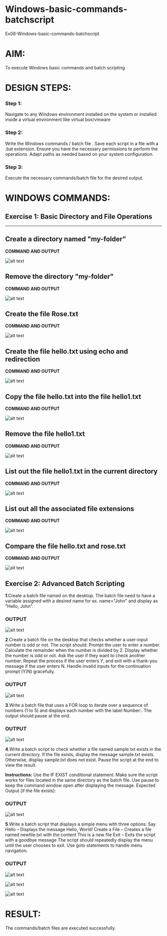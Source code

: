 # Windows-basic-commands-batchscript
Ex08-Windows-basic-commands-batchscript

# AIM:
To execute Windows basic commands and batch scripting

# DESIGN STEPS:

### Step 1:

Navigate to any Windows environment installed on the system or installed inside a virtual environment like virtual box/vmware 

### Step 2:

Write the Windows commands / batch file . Save each script in a file with a .bat extension. Ensure you have the necessary permissions to perform the operations. Adapt paths as needed based on your system configuration.
### Step 3:

Execute the necessary commands/batch file for the desired output. 




# WINDOWS COMMANDS:
## Exercise 1: Basic Directory and File Operations

---
## Create a directory named "my-folder"

 __COMMAND AND OUTPUT__

![alt text](image.png)

## Remove the directory "my-folder"

**COMMAND AND OUTPUT**

![alt text](image-1.png)

## Create the file Rose.txt

**COMMAND AND OUTPUT**

![alt text](image-2.png)

## Create the file hello.txt using echo and redirection

 __COMMAND AND OUTPUT__

![alt text](image-3.png)

## Copy the file hello.txt into the file hello1.txt

__COMMAND AND OUTPUT__

![alt text](image-4.png)

## Remove the file hello1.txt

 __COMMAND AND OUTPUT__

![alt text](image-5.png)

## List out the file hello1.txt in the current directory

 __COMMAND AND OUTPUT__

![alt text](image-6.png)

## List out all the associated file extensions 

__COMMAND AND OUTPUT__

![alt text](image-7.png)

## Compare the file hello.txt and rose.txt

 __COMMAND AND OUTPUT__

![alt text](image-8.png)

## Exercise 2: Advanced Batch Scripting
__1__.Create a batch file named on the desktop. The batch file need to have a variable assigned with a desired name for ex. name="John" and display as "Hello, John".





### OUTPUT

![alt text](image-9.png)


__2__.Create a batch file  on the desktop that checks whether a user-input number is odd or not. The script should:
Prompt the user to enter a number.
Calculate the remainder when the number is divided by 2.
Display whether the number is odd or not.
Ask the user if they want to check another number.
Repeat the process if the user enters Y, and exit with a thank-you message if the user enters N.
Handle invalid inputs for the continuation prompt (Y/N) gracefully.



### OUTPUT

![alt text](image-10.png)



__3__.Write a batch file that uses a FOR loop to iterate over a sequence of numbers (1 to 5) and displays each number with the label Number:. The output should pause at the end.




### OUTPUT

![alt text](image-11.png)


__4__.Write a batch script to check whether a file named sample.txt exists in the current directory. If the file exists, display the message sample.txt exists. Otherwise, display sample.txt does not exist. Pause the script at the end to view the result.

__Instructions:__
Use the IF EXIST conditional statement.
Make sure the script works for files located in the same directory as the batch file.
Use pause to keep the command window open after displaying the message.
Expected Output (if the file exists):

### OUTPUT

![alt text](image-13.png)

__5__.Write a batch script that displays a simple menu with three options:
Say Hello – Displays the message Hello, World!
Create a File – Creates a file named newfile.txt with the content This is a new file
Exit – Exits the script with a goodbye message
The script should repeatedly display the menu until the user chooses to exit. Use goto statements to handle menu navigation.


### OUTPUT

![alt text](image-15.png)

![alt text](image-16.png)

![alt text](image-17.png)

# RESULT:
The commands/batch files are executed successfully.

